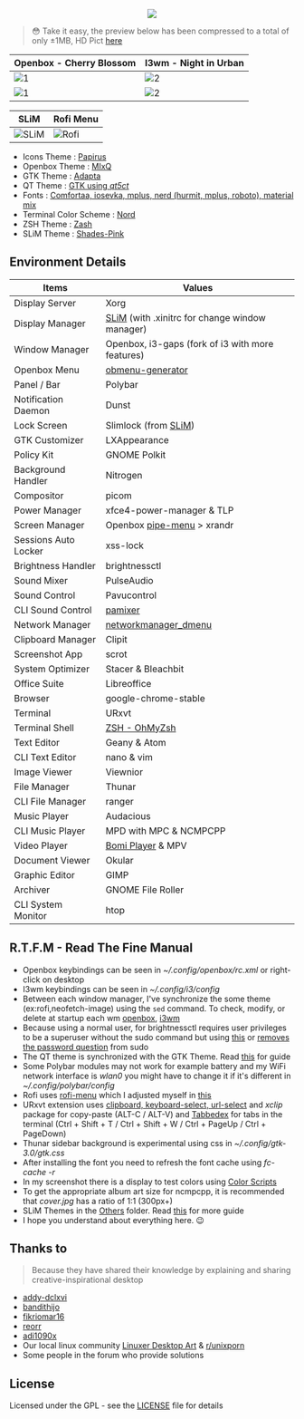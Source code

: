 <p align="center"><a name="top" href="https://github.com/owl4ce/HZLabs"><img src="https://dotfiles.github.io/images/dotfiles-logo.png"></a></p>

> :flushed: Take it easy, the preview below has been compressed to a total of only ±1MB, HD Pict [here](https://ibb.co/album/LkLfYw)

Openbox - Cherry Blossom | I3wm - Night in Urban
|--|--|
![1](https://raw.githubusercontent.com/owl4ce/HZLabs/master/%40assets/preview-openbox-1.jpg) | ![2](https://raw.githubusercontent.com/owl4ce/HZLabs/master/%40assets/preview-i3wm-1.jpg)
![1](https://raw.githubusercontent.com/owl4ce/HZLabs/master/%40assets/preview-openbox-2.jpg) | ![2](https://raw.githubusercontent.com/owl4ce/HZLabs/master/%40assets/preview-i3wm-2.jpg)

SLiM | Rofi Menu
|--|--|
![SLiM](https://raw.githubusercontent.com/owl4ce/HZLabs/master/%40assets/preview-slim.jpg) | ![Rofi](https://raw.githubusercontent.com/owl4ce/HZLabs/master/%40assets/preview-rofi.gif)

- Icons Theme           : [Papirus](https://github.com/PapirusDevelopmentTeam/papirus-icon-theme)
- Openbox Theme         : [MIxQ](https://github.com/owl4ce/MIxQ-Openbox)
- GTK Theme             : [Adapta](https://github.com/adapta-project/adapta-gtk-theme)
- QT Theme              : [GTK using _qt5ct_](https://wiki.archlinux.org/index.php/Qt#GTK_and_Qt)
- Fonts                 : [Comfortaa, iosevka, mplus, nerd (hurmit, mplus, roboto), material mix](https://github.com/owl4ce/HZLabs/tree/master/.fonts)
- Terminal Color Scheme : [Nord](https://github.com/arcticicestudio/nord-xresources)
- ZSH Theme             : [Zash](https://github.com/owl4ce/HZLabs/tree/master/.oh-my-zsh/themes)
- SLiM Theme            : [Shades-Pink](https://github.com/owl4ce/HZLabs/tree/master/Others/SLiM)

## Environment Details
| Items                | Values                                                                                               |
|----------------------|------------------------------------------------------------------------------------------------------|
| Display Server       | Xorg                                                                                                 |
| Display Manager      | [SLiM](https://wiki.archlinux.org/index.php/SLiM) (with .xinitrc for change window manager)          |
| Window Manager       | Openbox, i3-gaps (fork of i3 with more features)                                                     |
| Openbox Menu         | [obmenu-generator](https://github.com/trizen/obmenu-generator)                                       |
| Panel / Bar          | Polybar                                                                                              |
| Notification Daemon  | Dunst                                                                                                |
| Lock Screen          | Slimlock (from [SLiM](https://wiki.archlinux.org/index.php/SLiM))                                    |
| GTK Customizer       | LXAppearance                                                                                         |
| Policy Kit           | GNOME Polkit                                                                                         |
| Background Handler   | Nitrogen                                                                                             |
| Compositor           | picom                                                                                                |
| Power Manager        | xfce4-power-manager & TLP                                                                            |
| Screen Manager       | Openbox [pipe-menu](https://github.com/owl4ce/HZLabs/tree/master/.config/openbox/pipe-menu) > xrandr |
| Sessions Auto Locker | xss-lock                                                                                             |
| Brightness Handler   | brightnessctl                                                                                        |
| Sound Mixer          | PulseAudio                                                                                           |
| Sound Control        | Pavucontrol                                                                                          |
| CLI Sound Control    | [pamixer](https://github.com/cdemoulins/pamixer)                                                     |
| Network Manager      | [networkmanager_dmenu](https://github.com/firecat53/networkmanager-dmenu)                            |
| Clipboard Manager    | Clipit                                                                                               |
| Screenshot App       | scrot                                                                                                |
| System Optimizer     | Stacer & Bleachbit                                                                                   |
| Office Suite         | Libreoffice                                                                                          |
| Browser              | google-chrome-stable                                                                                 |
| Terminal             | URxvt                                                                                                |
| Terminal Shell       | [ZSH - OhMyZsh](https://github.com/ohmyzsh/ohmyzsh)                                                  |
| Text Editor          | Geany & Atom                                                                                         |
| CLI Text Editor      | nano & vim                                                                                           |
| Image Viewer         | Viewnior                                                                                             |
| File Manager         | Thunar                                                                                               |
| CLI File Manager     | ranger                                                                                               |
| Music Player         | Audacious                                                                                            |
| CLI Music Player     | MPD with MPC & NCMPCPP                                                                               |
| Video Player         | [Bomi Player](https://bomi-player.github.io/) & MPV                                                  |
| Document Viewer      | Okular                                                                                               |
| Graphic Editor       | GIMP                                                                                                 |
| Archiver             | GNOME File Roller                                                                                    |
| CLI System Monitor   | htop                                                                                                 |

## R.T.F.M - Read The Fine Manual
- Openbox keybindings can be seen in _~/.config/openbox/rc.xml_ or right-click on desktop
- I3wm keybindings can be seen in _~/.config/i3/config_
- Between each window manager, I've synchronize the some theme (ex:rofi,neofetch-image) using the `sed` command. To check, modify, or delete at startup each wm [openbox](https://github.com/owl4ce/HZLabs/blob/master/.config/openbox/autostart), [i3wm](https://github.com/owl4ce/HZLabs/blob/master/.config/i3/autostart)
- Because using a normal user, for brightnessctl requires user privileges to be a superuser without the sudo command but using [this](https://unix.stackexchange.com/questions/79692/running-program-as-root-without-using-sudo-with-normal-user-account) or [removes the password question](https://askubuntu.com/questions/246146/how-can-i-permanently-grant-root-access-to-a-user) from sudo
- The QT theme is synchronized with the GTK Theme. Read [this](https://wiki.archlinux.org/index.php/Qt#GTK_and_Qt) for guide
- Some Polybar modules may not work for example battery and my WiFi network interface is _wlan0_ you might have to change it if it's different in _~/.config/polybar/config_
- Rofi uses [rofi-menu](https://gitlab.com/vahnrr/rofi-menus) which I adjusted myself in [this](https://github.com/owl4ce/HZLabs/tree/master/.config/rofi)
- URxvt extension uses [clipboard, keyboard-select, url-select](https://github.com/muennich/urxvt-perls) and _xclip_ package for copy-paste (ALT-C / ALT-V) and [Tabbedex](https://github.com/mina86/urxvt-tabbedex) for tabs in the terminal (Ctrl + Shift + T / Ctrl + Shift + W / Ctrl + PageUp / Ctrl + PageDown)
- Thunar sidebar background is experimental using css in _~/.config/gtk-3.0/gtk.css_
- After installing the font you need to refresh the font cache using _fc-cache -r_
- In my screenshot there is a display to test colors using [Color Scripts](https://github.com/stark/Color-Scripts)
- To get the appropriate album art size for ncmpcpp, it is recommended that _cover.jpg_ has a ratio of 1:1 (300px+)
- SLiM Themes in the [Others](https://github.com/owl4ce/HZLabs/tree/master/Others) folder. Read [this](https://wiki.archlinux.org/index.php/SLiM) for more guide
- I hope you understand about everything here. :wink:

## Thanks to
> Because they have shared their knowledge by explaining and sharing creative-inspirational desktop
- [addy-dclxvi](https://github.com/addy-dclxvi)
- [bandithijo](https://github.com/bandithijo)
- [fikriomar16](https://github.com/fikriomar16)
- [reorr](https://github.com/reorr)
- [adi1090x](https://github.com/adi1090x)
- Our local linux community [Linuxer Desktop Art](https://web.facebook.com/groups/linuxart) & [r/unixporn](https://www.reddit.com/r/unixporn/)
- Some people in the forum who provide solutions

## License
Licensed under the GPL - see the [LICENSE](LICENSE) file for details
